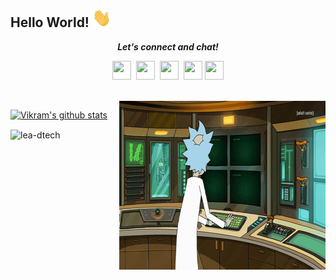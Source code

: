 ## Hello World! <img src="https://github.com/jatin-pahuja/jatin-pahuja/blob/master/Hi.gif" width="30px" height="30px"></h2>

<p align="center">
  <i><b>Let's connect and chat!</b></i>

  <p align="center">
    <a href="https://twitter.com/bindashvikram" alt="Twitter" target="_blank"><img src="https://github.com/nitish-awasthi/nitish-awasthi/blob/master/twitter.png" height="30" width="30"></a>&nbsp;
    <a href="https://www.linkedin.com/in/vikram-kumar1/" alt="Linkedin" target="_blank"><img src="https://github.com/nitish-awasthi/nitish-awasthi/blob/master/174857.png" height="30" width="30"></a>&nbsp;
    <a href="https://www.instagram.com/bindash_vikram" alt="Instagram" target="_blank"><img src="https://image.similarpng.com/very-thumbnail/2020/05/Glossy-Instagram-logo-PNG.png" height="30" width="30"></a>&nbsp;
    <a href="mailto:vikramkumar8655@gmail.com" alt="Contact me" target="_blank"><img src="https://github.com/nitish-awasthi/nitish-awasthi/blob/master/gmail-512.webp" height="30" width="30"></a>
    <a href="https://www.youtube.com/channel/UCMyhDUmlHrt9ZirR7WvJKhA" alt="YouTube" target="_blank"><img src="https://pnggrid.com/wp-content/uploads/2021/05/YouTube-logo-PNG-HD-1024x928.png" height="30" width="30"></a>
  </p>    
</p>
<br />
<img align="right" height=270 width=330 alt="GIF" src="https://github.com/darshan-jain/darshan-jain/blob/master/rick.gif" />

[![Vikram's github stats](https://github-readme-stats.vercel.app/api?username=lea-dtech&show_icons=true)](https://github.com/lea-dtech)

<p><img align="center" src="https://github-readme-streak-stats.herokuapp.com/?user=lea-dtech&" alt="lea-dtech" /></p>
